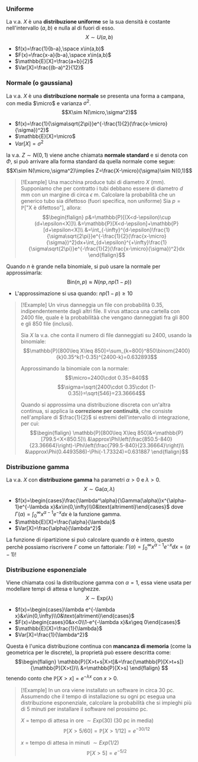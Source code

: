 ### Uniforme
La v.a. $X$ è una **distribuzione uniforme** se la sua densità è costante nell'intervallo $(a,b)$ e nulla al di fuori di esso.
$$X\sim U(a,b)$$
- $f(x)=\frac{1}{b-a},\space x\in(a,b)$
- $F(x)=\frac{x-a}{b-a},\space x\in(a,b)$
- $\mathbb{E}[X]=\frac{a+b}{2}$
- $Var[X]=\frac{(b-a)^2}{12}$

### Normale (o gaussiana)
La v.a. $X$ è una **distribuzione normale** se presenta una forma a campana, con media $\micro$ e varianza $\sigma^2$.
$$X\sim N(\micro,\sigma^2)$$
- $f(x)=\frac{1}{\sigma\sqrt{2\pi}}e^{-\frac{1}{2}(\frac{x-\micro}{\sigma})^2}$
- $\mathbb{E}[X]=\micro$
- $Var[X]=\sigma^2$

la v.a. $Z\sim N(0,1)$ viene anche chiamata **normale standard** e si denota con $\Phi$, si può arrivare alla forma standard da quella normale come segue:
$$X\sim N(\micro,\sigma^2)\implies Z=\frac{X-\micro}{\sigma}\sim N(0,1)$$

>[!Example]
>Una macchina produce tubi di diametro $X$ (mm).
>Supponiamo che per contratto i tubi debbano essere di diametro $d$ mm con un margine di circa $\epsilon$ m.
>Calcolare la probabilità che un generico tubo sia difettoso (fuori specifica, non uniforme)
>Sia $p=\mathbb{P}[\text{"X è difettoso"}]$, allora:
>$$\begin{flalign}
>p&=\mathbb{P}[(X<d-\epsilon)\cup (d+\epsilon<X)]\\
>&=\mathbb{P}[X<d-\epsilon]+\mathbb{P}[d+\epsilon<X]\\
>&=\int_{-\infty}^{d-\epsilon}\frac{1}{\sigma\sqrt{2\pi}}e^{-\frac{1}{2}(\frac{x-\micro}{\sigma})^2}dx+\int_{d+\epsilon}^{+\infty}\frac{1}{\sigma\sqrt{2\pi}}e^{-\frac{1}{2}(\frac{x-\micro}{\sigma})^2}dx
>\end{flalign}$$

Quando $n$ è grande nella binomiale, si può usare la normale per approssimarla:
$$\text{Bin}(n,p)\approx N(np,np(1-p))$$
- L'approssimazione si usa quando: $np(1-p)\geq 10$

>[!Example]
>Un virus danneggia un file con probabilità $0.35$, indipendentemente dagli altri file.
>Il virus attacca una cartella con $2400$ file, quale è la probabilitàà che vengano danneggiati fra gli $800$ e gli $850$ file (inclusi).
>
>Sia $X$ la v.a. che conta il numero di file danneggiati su $2400$, usando la binomiale:
>$$\mathbb{P}[800\leq X\leq 850]=\sum_{k=800}^850\binom{2400}{k}0.35^k(1-0.35)^{2400-k}=0.632893$$
>
>Approssimando la binomiale con la normale:
>$$\micro=2400\cdot 0.35=840$$
>$$\sigma=\sqrt{2400\cdot 0.35\cdot (1-0.35)}=\sqrt{546}=23.36664$$
>
>Quando si approssima una distribuzione discreta con un'altra continua, si applica la **correzione per continuità**, che consiste nell'ampliare di $\frac{1}{2}$ si estremi dell'intervallo di integrazione, per cui:
>$$\begin{flalign}
>\mathbb{P}[800\leq X\leq 850]&=\mathbb{P}[799.5<X<850.5]\\
>&\approx\Phi\left(\frac{850.5-840}{23.36664}\right)-\Phi\left(\frac{799.5-840}{23.36664}\right)\\
>&\approx\Phi(0.4493586)-\Phi(-1.73324)=0.631887
>\end{flalign}$$

### Distribuzione gamma
La v.a. $X$ con **distribuzione gamma** ha parametri $\alpha>0$ e $\lambda>0$.
$$X\sim \text{Ga}(\alpha,\lambda)$$
- $f(x)=\begin{cases}\frac{\lambda^\alpha}{\Gamma(\alpha)}x^{\alpha-1}e^{-\lambda x}&x\in(0,\infty)\\0&\text{altrimenti}\end{cases}$
	dove $\Gamma(\alpha)=\int_0^\infty x^{\alpha-1}e^{-x}dx$ è la funzione gamma.
- $\mathbb{E}[X]=\frac{\alpha}{\lambda}$
- $Var[X]=\frac{\alpha}{\lambda^2}$

La funzione di ripartizione si può calcolare quando $\alpha$ è intero, questo perchè possiamo riscrivere $\Gamma$ come un fattoriale: $\Gamma(\alpha)=\int_0^\infty x^{\alpha-1}e^{-x}dx=(\alpha-1)!$

### Distribuzione esponenziale
Viene chiamata così la distribuzione gamma con $\alpha=1$, essa viene usata per modellare tempi di attesa e lunghezze.
$$X\sim \text{Exp}(\lambda)$$
- $f(x)=\begin{cases}\lambda e^{-\lambda x}&x\in(0,\infty)\\0&\text{altrimenti}\end{cases}$
- $F(x)=\begin{cases}0&x<0\\1-e^{-\lambda x}&x\geq 0\end{cases}$
- $\mathbb{E}[X]=\frac{1}{\lambda}$
- $Var[X]=\frac{1}{\lambda^2}$

Questa è l'unica distribuzione continua con **mancanza di memoria** (come la geometrica per le discrete), la proprietà può essere descritta come:
$$\begin{flalign}
\mathbb{P}[X>t+s|X>t]&=\frac{\mathbb{P}[X>t+s]}{\mathbb{P}[X>t]}\\
&=\mathbb{P}[X>s]
\end{flalign}
$$
tenendo conto che $\mathbb{P}[X>x]=e^{-\lambda x}$ con $x>0$.

>[!Example]
>In un ora viene installato un software in circa 30 pc.
>Assumendo che il tempo di installazione su ogni pc esegua una distribuzione esponenziale, calcolare la probabilità che si impieghi più di 5 minuti per installare il software nel prossimo pc.
>
>$X$ = tempo di attesa in ore $\sim Exp(30)$ (30 pc in media)
>$$\mathbb{P}[X>5/60]=\mathbb{P}[X>1/12]=e^{-30/12}$$
>
>$x$ = tempo di attesa in minuti $\sim Exp(1/2)$
>$$\mathbb{P}[X>5]=e^{-5/2}$$

